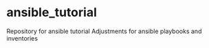 # ansible_tutorial
Repository for ansible tutorial
Adjustments for ansible playbooks and inventories
